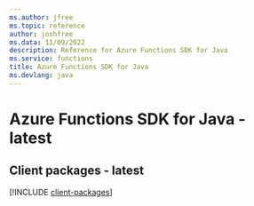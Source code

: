 ```yaml
---
ms.author: jfree
ms.topic: reference
author: joshfree
ms.data: 11/09/2022
description: Reference for Azure Functions SDK for Java
ms.service: functions
title: Azure Functions SDK for Java
ms.devlang: java
---
```

# Azure Functions SDK for Java - latest

## Client packages - latest
[!INCLUDE [client-packages](functions-client-index.md)]